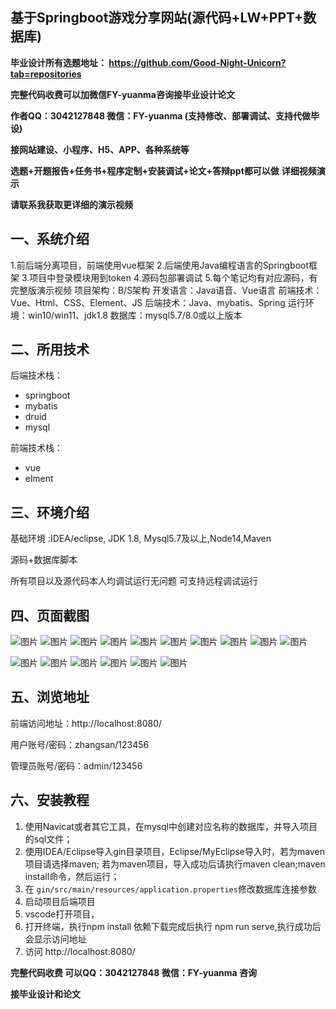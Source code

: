 ## 基于Springboot游戏分享网站(源代码+LW+PPT+数据库)
**毕业设计所有选题地址： https://github.com/Good-Night-Unicorn?tab=repositories**

**完整代码收费可以加微信FY-yuanma咨询接毕业设计论文**

**作者QQ：3042127848 微信：FY-yuanma (支持修改、部署调试、支持代做毕设)**

**接网站建设、小程序、H5、APP、各种系统等**

**选题+开题报告+任务书+程序定制+安装调试+论文+答辩ppt都可以做**
**详细视频演示**

**请联系我获取更详细的演示视频**

## 一、系统介绍

1.前后端分离项目，前端使用vue框架
2.后端使用Java编程语言的Springboot框架
3.项目中登录模块用到token
4.源码包部署调试
5.每个笔记均有对应源码，有完整版演示视频
项目架构：B/S架构
开发语言：Java语音、Vue语言
前端技术：Vue、Html、CSS、Element、JS
后端技术：Java、mybatis、Spring
运行环境：win10/win11、jdk1.8
数据库：mysql5.7/8.0或以上版本

## 二、所用技术

后端技术栈：

- springboot
- mybatis
- druid
- mysql

前端技术栈：

- vue
- elment



## 三、环境介绍

基础环境 :IDEA/eclipse, JDK 1.8, Mysql5.7及以上,Node14,Maven

源码+数据库脚本

所有项目以及源代码本人均调试运行无问题 可支持远程调试运行

## 四、页面截图
![图片](https://github.com/user-attachments/assets/26ec392c-9c85-4ab5-9288-9adc199526bf)
![图片](https://github.com/user-attachments/assets/504ae4a8-9ef8-4443-a487-211ce6e80649)
![图片](https://github.com/user-attachments/assets/88fd1813-1ee9-45af-bee8-4cf126320155)
![图片](https://github.com/user-attachments/assets/9a225c6e-bd21-409b-8b17-72ab510d01bf)
![图片](https://github.com/user-attachments/assets/17595592-69f2-4fcb-93a8-f1b1a705aab3)
![图片](https://github.com/user-attachments/assets/a59f66f4-20a0-4e6e-9c74-6cafc054189b)
![图片](https://github.com/user-attachments/assets/a8b380be-49a7-4813-99ec-2fef53940342)
![图片](https://github.com/user-attachments/assets/72b5f261-009c-4190-b76d-3c61d25faabc)
![图片](https://github.com/user-attachments/assets/32551d73-b383-4ccf-bc08-6e34a8ad15cb)
![图片](https://github.com/user-attachments/assets/1d2d14d4-393d-472e-a3a6-10a653cdf323)

![图片](https://github.com/user-attachments/assets/7ac8ba2c-cf94-4042-8fc4-d80230ba4aea)
![图片](https://github.com/user-attachments/assets/d0aa0e62-e77a-4c9b-ac07-c32db8443565)
![图片](https://github.com/user-attachments/assets/acc7e1c3-4388-4f5d-b3b5-618ac1c99d53)
![图片](https://github.com/user-attachments/assets/671d22ff-40e3-4f85-98fe-f7018639d911)
![图片](https://github.com/user-attachments/assets/e869f26e-bee2-4562-b963-0908789cdb8a)
![图片](https://github.com/user-attachments/assets/dd9b6e86-5c11-4426-94dd-26be23e639f0)

## 五、浏览地址

前端访问地址：http://localhost:8080/

用户账号/密码：zhangsan/123456

管理员账号/密码：admin/123456  

## 六、安装教程

1. 使用Navicat或者其它工具，在mysql中创建对应名称的数据库，并导入项目的sql文件；
2. 使用IDEA/Eclipse导入gin目录项目，Eclipse/MyEclipse导入时，若为maven项目请选择maven;
   若为maven项目，导入成功后请执行maven clean;maven install命令，然后运行；
3. 在 `gin/src/main/resources/application.properties`修改数据库连接参数
4. 启动项目后端项目 
5. vscode打开项目，
6. 打开终端，执行npm install 依赖下载完成后执行 npm run serve,执行成功后会显示访问地址
7. 访问  http://localhost:8080/

**完整代码收费  可以QQ：3042127848 微信：FY-yuanma 咨询**

**接毕业设计和论文**

